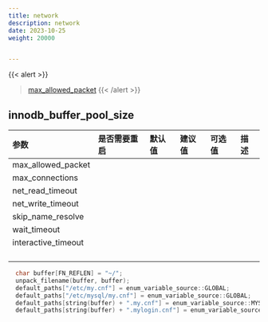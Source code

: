 ```yaml
---
title: network
description: network
date: 2023-10-25
weight: 20000


---
```


{{< alert >}}
> [max_allowed_packet](https://opensource.actionsky.com/20220712-mysql/)
{{< /alert >}}


## innodb_buffer_pool_size



| 参数                | 是否需要重启 | 默认值 | 建议值 | 可选值 | 描述 |
|:--------------------|:-------------|:-------|:-------|:-------|:-----|
| max_allowed_packet  |              |        |        |        |      |
| max_connections     |              |        |        |        |      |
| net_read_timeout    |              |        |        |        |      |
| net_write_timeout   |              |        |        |        |      |
| skip_name_resolve   |              |        |        |        |      |
| wait_timeout        |              |        |        |        |      |
| interactive_timeout |              |        |        |        |      |
|                     |              |        |        |        |      |
|                     |              |        |        |        |      |
|                     |              |        |        |        |      |
|                     |              |        |        |        |      |




```c
  char buffer[FN_REFLEN] = "~/";
  unpack_filename(buffer, buffer);
  default_paths["/etc/my.cnf"] = enum_variable_source::GLOBAL;
  default_paths["/etc/mysql/my.cnf"] = enum_variable_source::GLOBAL;
  default_paths[string(buffer) + ".my.cnf"] = enum_variable_source::MYSQL_USER;
  default_paths[string(buffer) + ".mylogin.cnf"] = enum_variable_source::LOGIN;
```



